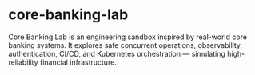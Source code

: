 # core-banking-lab
Core Banking Lab is an engineering sandbox inspired by real-world core banking systems. It explores safe concurrent operations, observability, authentication, CI/CD, and Kubernetes orchestration — simulating high-reliability financial infrastructure.
